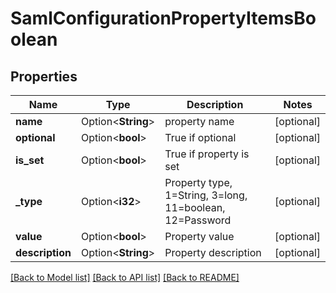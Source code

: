# SamlConfigurationPropertyItemsBoolean

## Properties

Name | Type | Description | Notes
------------ | ------------- | ------------- | -------------
**name** | Option<**String**> | property name | [optional]
**optional** | Option<**bool**> | True if optional | [optional]
**is_set** | Option<**bool**> | True if property is set | [optional]
**_type** | Option<**i32**> | Property type, 1=String, 3=long, 11=boolean, 12=Password | [optional]
**value** | Option<**bool**> | Property value | [optional]
**description** | Option<**String**> | Property description | [optional]

[[Back to Model list]](../README.md#documentation-for-models) [[Back to API list]](../README.md#documentation-for-api-endpoints) [[Back to README]](../README.md)


